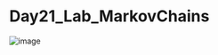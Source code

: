 # Day21_Lab_MarkovChains

![image](https://user-images.githubusercontent.com/87912604/202931625-9087af1b-27d5-47a4-affe-b320a29b14bf.png)
